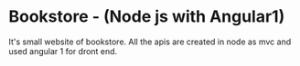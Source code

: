 # Bookstore - (Node js with Angular1)
It's small website of bookstore. All the apis are created in node as mvc and used angular 1 for dront end.
